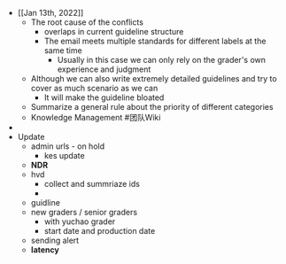 - [[Jan 13th, 2022]]
	- The root cause of the conflicts
		- overlaps in current guideline structure
		- The email meets multiple standards for different labels at the same time
			- Usually in this case we can only rely on the grader's own experience and judgment
	- Although we can also write extremely detailed guidelines and try to cover as much scenario as we can
		- It will make the guideline bloated
	- Summarize a general rule about the priority of different categories
	- Knowledge Management #团队Wiki
-
- Update
	- admin urls - on hold
		- kes update
	- **NDR**
	- hvd
		- collect and summriaze ids
		-
	- guidline
	- new graders / senior graders
		- with yuchao grader
		- start date and production date
	- sending alert
	- **latency**